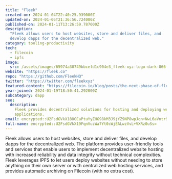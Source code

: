 ```yaml
---
title: "Fleek"
created-on: 2024-01-04T22:40:25.939000Z
updated-on: 2024-01-05T21:36:56.724000Z
published-on: 2024-01-11T13:26:59.787000Z
description:
  "Fleek ​​allows users to host websites, store and deliver files, and
  develop dapps for the decentralized web."
category: tooling-productivity
tech:
  - filecoin
  - ipfs
image:
  src: /assets/images/65974a30749bbcefd1c904e3_fleek-xyz-logo-dark-866fe3a5fd4b25673eebd25c841bfe30.png
website: "https://fleek.co"
repo: "https://github.com/FleekHQ"
twitter: "https://twitter.com/fleekxyz"
featured-content: "https://filecoin.io/blog/posts/the-next-phase-of-fleek-with-filecoin/"
year-joined: 2024-01-19T18:50:41.292000Z
subcategory: dapp
seo:
  description:
    Fleek provides decentralized solutions for hosting and deploying web
    applications.
email: encrypted::U2FsdGVkX188GCaPtuYyZHG98kM3J9jYZ9NP8wpJqn+NwL6aVntr9Ot4gzVcGz+P
full-name: encrypted::U2FsdGVkX19FqnVuzWa7Yt0cWjEALwzVvL+VXRz0uSs=
---
```


Fleek ​​allows users to host websites, store and deliver files, and develop dapps for the decentralized web. The platform provides user-friendly tools and services that enable users to implement decentralized website hosting with increased reliability and data integrity without technical complexities. Fleek leverages IPFS to let users deploy websites without needing to store anything on their own server or with centralized web hosting services, and provides automatic archiving on Filecoin (with no extra cost).
